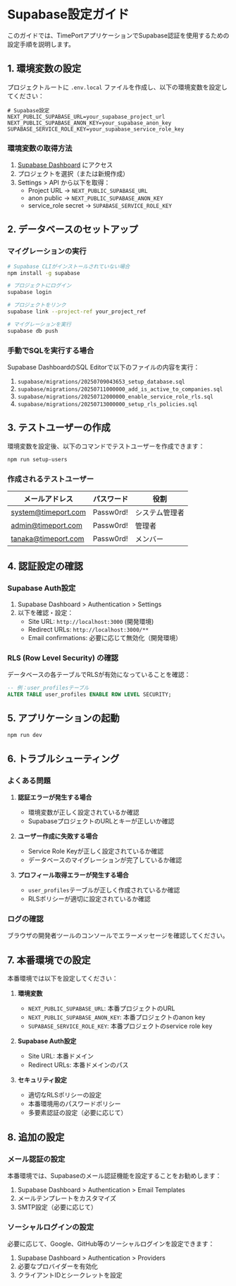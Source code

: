 # Supabase設定ガイド

このガイドでは、TimePortアプリケーションでSupabase認証を使用するための設定手順を説明します。

## 1. 環境変数の設定

プロジェクトルートに `.env.local` ファイルを作成し、以下の環境変数を設定してください：

```env
# Supabase設定
NEXT_PUBLIC_SUPABASE_URL=your_supabase_project_url
NEXT_PUBLIC_SUPABASE_ANON_KEY=your_supabase_anon_key
SUPABASE_SERVICE_ROLE_KEY=your_supabase_service_role_key
```

### 環境変数の取得方法

1. [Supabase Dashboard](https://supabase.com/dashboard) にアクセス
2. プロジェクトを選択（または新規作成）
3. Settings > API から以下を取得：
   - Project URL → `NEXT_PUBLIC_SUPABASE_URL`
   - anon public → `NEXT_PUBLIC_SUPABASE_ANON_KEY`
   - service_role secret → `SUPABASE_SERVICE_ROLE_KEY`

## 2. データベースのセットアップ

### マイグレーションの実行

```bash
# Supabase CLIがインストールされていない場合
npm install -g supabase

# プロジェクトにログイン
supabase login

# プロジェクトをリンク
supabase link --project-ref your_project_ref

# マイグレーションを実行
supabase db push
```

### 手動でSQLを実行する場合

Supabase DashboardのSQL Editorで以下のファイルの内容を実行：

1. `supabase/migrations/20250709043653_setup_database.sql`
2. `supabase/migrations/20250711000000_add_is_active_to_companies.sql`
3. `supabase/migrations/20250712000000_enable_service_role_rls.sql`
4. `supabase/migrations/20250713000000_setup_rls_policies.sql`

## 3. テストユーザーの作成

環境変数を設定後、以下のコマンドでテストユーザーを作成できます：

```bash
npm run setup-users
```

### 作成されるテストユーザー

| メールアドレス      | パスワード | 役割           |
| ------------------- | ---------- | -------------- |
| system@timeport.com | Passw0rd!  | システム管理者 |
| admin@timeport.com  | Passw0rd!  | 管理者         |
| tanaka@timeport.com | Passw0rd!  | メンバー       |

## 4. 認証設定の確認

### Supabase Auth設定

1. Supabase Dashboard > Authentication > Settings
2. 以下を確認・設定：
   - Site URL: `http://localhost:3000` (開発環境)
   - Redirect URLs: `http://localhost:3000/**`
   - Email confirmations: 必要に応じて無効化（開発環境）

### RLS (Row Level Security) の確認

データベースの各テーブルでRLSが有効になっていることを確認：

```sql
-- 例：user_profilesテーブル
ALTER TABLE user_profiles ENABLE ROW LEVEL SECURITY;
```

## 5. アプリケーションの起動

```bash
npm run dev
```

## 6. トラブルシューティング

### よくある問題

1. **認証エラーが発生する場合**
   - 環境変数が正しく設定されているか確認
   - SupabaseプロジェクトのURLとキーが正しいか確認

2. **ユーザー作成に失敗する場合**
   - Service Role Keyが正しく設定されているか確認
   - データベースのマイグレーションが完了しているか確認

3. **プロフィール取得エラーが発生する場合**
   - `user_profiles`テーブルが正しく作成されているか確認
   - RLSポリシーが適切に設定されているか確認

### ログの確認

ブラウザの開発者ツールのコンソールでエラーメッセージを確認してください。

## 7. 本番環境での設定

本番環境では以下を設定してください：

1. **環境変数**
   - `NEXT_PUBLIC_SUPABASE_URL`: 本番プロジェクトのURL
   - `NEXT_PUBLIC_SUPABASE_ANON_KEY`: 本番プロジェクトのanon key
   - `SUPABASE_SERVICE_ROLE_KEY`: 本番プロジェクトのservice role key

2. **Supabase Auth設定**
   - Site URL: 本番ドメイン
   - Redirect URLs: 本番ドメインのパス

3. **セキュリティ設定**
   - 適切なRLSポリシーの設定
   - 本番環境用のパスワードポリシー
   - 多要素認証の設定（必要に応じて）

## 8. 追加の設定

### メール認証の設定

本番環境では、Supabaseのメール認証機能を設定することをお勧めします：

1. Supabase Dashboard > Authentication > Email Templates
2. メールテンプレートをカスタマイズ
3. SMTP設定（必要に応じて）

### ソーシャルログインの設定

必要に応じて、Google、GitHub等のソーシャルログインを設定できます：

1. Supabase Dashboard > Authentication > Providers
2. 必要なプロバイダーを有効化
3. クライアントIDとシークレットを設定

